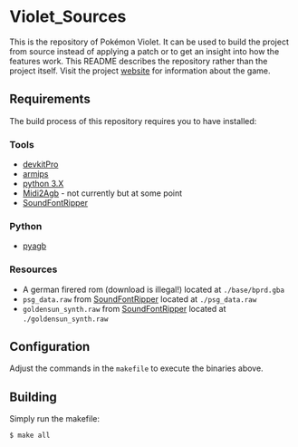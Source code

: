 # Violet_Sources

This is the repository of Pokémon Violet. It can be used to build the project from source instead of applying a patch or to get an insight into how the features work. This README describes the repository rather than the project itself. Visit the project [website](http://wodkarhr.github.io/Violet_Sources/) for information about the game.

## Requirements

The build process of this repository requires you to have installed:

### Tools
- [devkitPro](https://sourceforge.net/projects/devkitpro/)
- [armips](https://github.com/Kingcom/armips)
- [python 3.X](https://www.python.org/)
- [Midi2Agb](https://github.com/ipatix/midi2agb) - not currently but at some point
- [SoundFontRipper]
### Python
- [pyagb](https://github.com/WodkaRHR/pyagb)
### Resources
- A german firered rom (download is illegal!) located at `./base/bprd.gba`
- `psg_data.raw` from [SoundFontRipper] located at `./psg_data.raw`
- `goldensun_synth.raw` from [SoundFontRipper] located at `./goldensun_synth.raw`

## Configuration
Adjust the commands in the `makefile` to execute the binaries above.

## Building

Simply run the makefile:
```
$ make all
```

<!--- References -->
[SoundFontRipper]: https://github.com/WodkaRHR/gba-mus-ripper
